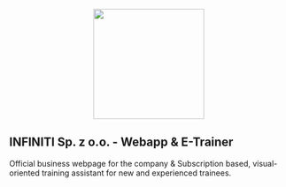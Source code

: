 <p align="center">
<img justify=center src="https://infiniti-fit.pl/_next/image?url=%2Fimages%2F.dedykowane-do-strony-konkretnej%2Fwszechobecne-na-roznych-podstronach%2Fzmienne-startowe-logo-i-fota%2Fzmienne-startowe-logo-i-fota%2Flogo-INFINITI.jpg&w=1920&q=75" width="200" />
</p>

## INFINITI Sp. z o.o. - Webapp & E-Trainer

Official business webpage for the company & Subscription based, visual-oriented training assistant for new and experienced trainees.
